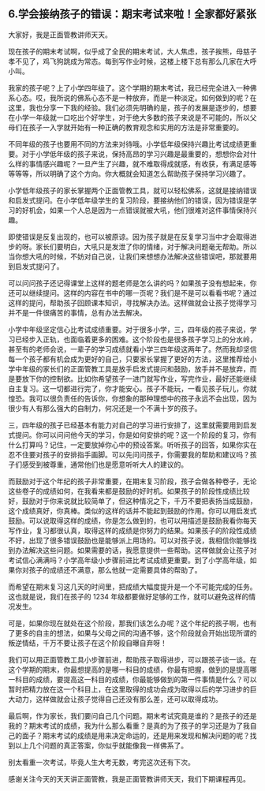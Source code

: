 ## 6.学会接纳孩子的错误：期末考试来啦！全家都好紧张
大家好，我是正面管教讲师天天。


现在孩子的期末考试啊，似乎成了全民的期末考试，大人焦虑，孩子挨熊，母慈子孝不见了，鸡飞狗跳成为常态。每到写作业时候，这楼上楼下总有那么几家在大呼小叫。


我家的孩子呢？上了小学四年级了。这个学期的期末考试，我已经完全进入一种佛系心态。哎，我所说的佛系心态不是一种放弃，而是一种淡定。如何做到的呢？在这里，我也分享一下我的经验。我们必须先明确的是，孩子的发展是逐步的，想要在小学一年级就一口吃出个好学生，对于绝大多数的孩子来说是不可能的，所以父母们在孩子一入学就开始有一种正确的教育观念和实用的方法是非常重要的。


不同年级的孩子也要用不同的方法来对待哦。小学低年级保持兴趣比考试成绩更重要。对于小学低年级的孩子来说，保持高昂的学习兴趣是最重要的，想想你会对什么样的事情感兴趣呢？一旦产生了兴趣，就不难取得成就感，有收获，有满足感等等等等，所以明确了这个方向。你大概就会知道怎么帮助孩子保持学习兴趣了。


小学低年级孩子的家长掌握两个正面管教工具，就可以轻松佛系，这就是接纳错误和启发式提问。在小学低年级学生的复习阶段，要接纳他们的错误，因为错误是学习的好机会，如果一个人总是因为一点错误就被大吼，他们很难对这件事情保持兴趣。


即使错误是反复出现的，也可以被原谅。因为孩子就是在反复学习当中才会取得进步的呀。家长们要明白，大吼只是发泄了你的情绪，对于解决问题毫无帮助。所以当你想大吼的时候，不妨对自己说，让我们来想想办法解决这些错误吧，那就要用到启发式提问了。


可以问问孩子还记得课堂上这样的题老师是怎么讲的吗？如果孩子没有想起来，你还可以继续提问。这样的内容在书中的哪一页呢？我们是不是可以看看书呢？通过这样的提问，帮助孩子回顾课本知识，寻找解决办法。这样做就会让孩子觉得学习并不是一件很痛苦的事情，总有办法去解决。


小学中年级坚定信心比考试成绩重要。对于很多小学，三，四年级的孩子来说，学习已经步入正轨，也面临着更多的困难。这个阶段也是很多孩子学习上的分水岭，甚至有的老师会说，一辈子的学习成绩就看小学三四年级这两年了。然而我却坚信每一个孩子都有机会成为更好的自己，只要家长掌握了更好的方法，这里推荐给小学中年级的家长们的正面管教工具是放手启发式提问和鼓励，放手并不是放弃，而是要放下你的控制欲。比如你希望孩子一进门就写作业，写完作业，最好还能继续自主复习。这一切都进行完了，你才能安心。孩子不能玩，一看见孩子玩儿，你就惶恐。我可以很负责任的告诉你，你想象的那种理想中的孩子永远不会出现，因为很少有人有那么强大的自制力，何况还是一个不满十岁的孩子。


三，四年级的孩子已经基本有能力对自己的学习进行安排了，这里就需要用到启发式提问。你可以问问他今天的学习，你是如何安排的呢？这一个阶段的复习，你有什么打算吗？记住，一定要放掉你心中的预设答案。听听孩子的回答，如果你实在忍不住要对孩子的安排指手画脚。可以先问问孩子，你需要我的帮助和建议吗？孩子们感受到被尊重，通常他们也是愿意听听大人的建议的。


而鼓励对于这个年纪的孩子非常重要，在期末复习阶段，孩子会做各种卷子，无论这些卷子的成绩如何，在我看来都是鼓励的好时机。如果孩子的阶段性成绩比较好，鼓励对于你来说就比较简单了，但这种情况之下，千万不要把表扬当成鼓励，这个成绩真好，你真棒。类似的这样的话并不能起到鼓励的作用。你可以用启发式鼓励。可以说取得这样的成绩，你是怎么做到的，也可以用描述是鼓励我看你每天写作业，复习都很认真，取得这样的成绩是你努力的结果。如果孩子的阶段性成绩不好，出现了很多错误鼓励也是能够派上用场的。可以对孩子说，我相信你能够找到办法解决这些问题。如果需要的话，我愿意提供一些帮助。这样做就会让孩子对考试信心满满吗？小学高年级小步骤前进比考试成绩更重要。到了小学高年级，如果你对孩子的成绩还不满意，那么他就一定需要具体的帮助了。


而希望在期末复习这几天的时间里，把成绩大幅度提升是一个不可能完成的任务。这也就是说，我们在孩子的 1234 年级都要做好足够的工作，就可以避免这样的情况发生。


可是，如果你现在就处在这个阶段，那我们该怎么办呢？这个年纪的孩子啊，也有了更多的自主的想法，如果与父母之间的沟通不够，这个阶段就会开始出现所谓的叛逆情结，千万不要让孩子在这个阶段自曝自弃呀！


我们可以用正面管教工具小步骤前进，帮助孩子取得进步，可以跟孩子谈一谈。在这个学期的期末，你最想提高的是哪一科目的成绩，你最有把握，做到的是提高哪一科目的成绩，要提高这一科目的成绩，你最能够做到的第一件事情是什么？可以暂时把精力放在这一个科目上，在这里取得的成功会成为取得以后的学习进步的巨大动力，这样做就会让孩子觉得自己还没有那么差，还可以取得成功。


最后啊，作为家长，我们要问自己几个问题。期末考试究竟是谁的？是孩子的还是我的？期末考试的成绩，我为什么那么看重？是真的为了孩子的学习还是为了我自己的面子？期末考试的成绩是用来决定命运的，还是用来发现和解决问题的呢？找到以上几个问题的真正答案，你似乎就能像我一样佛系了。


别太看重一次考试，毕竟人生大考无数，考完这次还有下次。


感谢关注今天的天天讲正面管教，我是正面管教讲师天天，我们下期课程再见。

